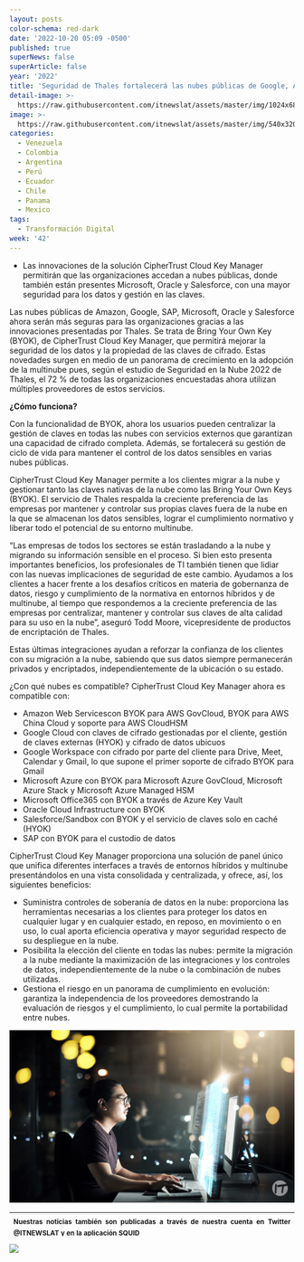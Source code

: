 ```yaml
---
layout: posts
color-schema: red-dark
date: '2022-10-20 05:09 -0500'
published: true
superNews: false
superArticle: false
year: '2022'
title: 'Seguridad de Thales fortalecerá las nubes públicas de Google, Amazon y SAP'
detail-image: >-
  https://raw.githubusercontent.com/itnewslat/assets/master/img/1024x680/chino-trabajando-g.jpg
image: >-
  https://raw.githubusercontent.com/itnewslat/assets/master/img/540x320/chino-trabajando-p.jpg
categories:
  - Venezuela
  - Colombia
  - Argentina
  - Perú
  - Ecuador
  - Chile
  - Panama
  - Mexico
tags:
  - Transformación Digital
week: '42'
---
```

- Las innovaciones de la solución CipherTrust Cloud Key Manager permitirán que las organizaciones accedan a nubes públicas, donde también están presentes Microsoft, Oracle y Salesforce, con una mayor seguridad para los datos y gestión en las claves.

Las nubes públicas de Amazon, Google, SAP, Microsoft, Oracle y Salesforce ahora serán más seguras para las organizaciones gracias a las innovaciones presentadas por Thales. Se trata de Bring Your Own Key (BYOK), de CipherTrust Cloud Key Manager, que permitirá mejorar la seguridad de los datos y la propiedad de las claves de cifrado.
Estas novedades surgen en medio de un panorama de crecimiento en la adopción de la multinube pues, según el estudio de Seguridad en la Nube 2022 de Thales, el 72 % de todas las organizaciones encuestadas ahora utilizan múltiples proveedores de estos servicios.

**¿Cómo funciona?**

Con la funcionalidad de BYOK, ahora los usuarios pueden centralizar la gestión de claves en todas las nubes con servicios externos que garantizan una capacidad de cifrado completa. Además, se fortalecerá su gestión de ciclo de vida para mantener el control de los datos sensibles en varias nubes públicas.

CipherTrust Cloud Key Manager permite a los clientes migrar a la nube y gestionar tanto las claves nativas de la nube como las Bring Your Own Keys (BYOK). El servicio de Thales respalda la creciente preferencia de las empresas por mantener y controlar sus propias claves fuera de la nube en la que se almacenan los datos sensibles, lograr el cumplimiento normativo y liberar todo el potencial de su entorno multinube.

“Las empresas de todos los sectores se están trasladando a la nube y migrando su información sensible en el proceso. Si bien esto presenta importantes beneficios, los profesionales de TI también tienen que lidiar con las nuevas implicaciones de seguridad de este cambio. Ayudamos a los clientes a hacer frente a los desafíos críticos en materia de gobernanza de datos, riesgo y cumplimiento de la normativa en entornos híbridos y de multinube, al tiempo que respondemos a la creciente preferencia de las empresas por centralizar, mantener y controlar sus claves de alta calidad para su uso en la nube”, aseguró Todd Moore, vicepresidente de productos de encriptación de Thales.

Estas últimas integraciones ayudan a reforzar la confianza de los clientes con su migración a la nube, sabiendo que sus datos siempre permanecerán privados y encriptados, independientemente de la ubicación o su estado. 

¿Con qué nubes es compatible?
CipherTrust Cloud Key Manager ahora es compatible con:
- Amazon Web Servicescon BYOK para AWS GovCloud, BYOK para AWS China Cloud y soporte para AWS CloudHSM
- Google Cloud con claves de cifrado gestionadas por el cliente, gestión de claves externas (HYOK) y cifrado de datos ubicuos
- Google Workspace con cifrado por parte del cliente para Drive, Meet, Calendar y Gmail, lo que supone el primer soporte de cifrado BYOK para Gmail
- Microsoft Azure con BYOK para Microsoft Azure GovCloud, Microsoft Azure Stack y Microsoft Azure Managed HSM
- Microsoft Office365 con BYOK a través de Azure Key Vault
- Oracle Cloud Infrastructure con BYOK
- Salesforce/Sandbox con BYOK y el servicio de claves solo en caché (HYOK)
- SAP con BYOK para el custodio de datos


CipherTrust Cloud Key Manager proporciona una solución de panel único que unifica diferentes interfaces a través de entornos híbridos y multinube presentándolos en una vista consolidada y centralizada, y ofrece, así, los siguientes beneficios:
- Suministra controles de soberanía de datos en la nube: proporciona las herramientas necesarias a los clientes para proteger los datos en cualquier lugar y en cualquier estado, en reposo, en movimiento o en uso, lo cual aporta eficiencia operativa y mayor seguridad respecto de su despliegue en la nube.
- Posibilita la elección del cliente en todas las nubes: permite la migración a la nube mediante la maximización de las integraciones y los controles de datos, independientemente de la nube o la combinación de nubes utilizadas.
- Gestiona el riesgo en un panorama de cumplimiento en evolución: garantiza la independencia de los proveedores demostrando la evaluación de riesgos y el cumplimiento, lo cual permite la portabilidad entre nubes.

![](https://raw.githubusercontent.com/itnewslat/assets/master/img/540x320/chino-trabajando-p.jpg)

<table style="height: 42px;" width="569">
<tbody>
<tr>
<td style="text-align: justify;"><sub><strong>Nuestras noticias también son publicadas a través de nuestra cuenta en Twitter <a href="https://twitter.com/itnewslat?lang=es">@ITNEWSLAT</a> y en la aplicación <a href="https://squidapp.co/en/">SQUID</a></strong></sub></td>
</tr>
</tbody>
</table>

<img src="https://tracker.metricool.com/c3po.jpg?hash=56f88a41e39ab42c063cc51676587a04"/>